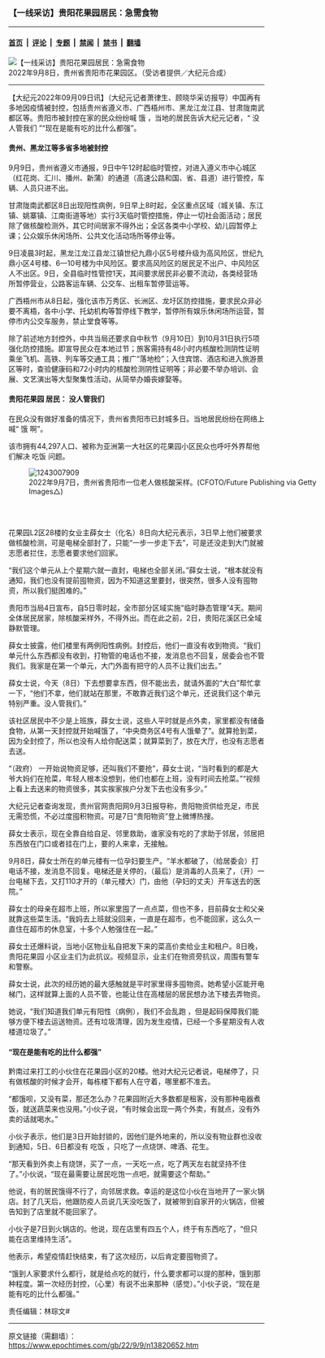 ### 【一线采访】贵阳花果园居民：急需食物

---

#### [首页](../../../..?n13820652) &nbsp;|&nbsp; [评论](../../../../../epoch-comment?n13820652) &nbsp;|&nbsp; [专题](../../../../../epoch-special?n13820652) &nbsp;|&nbsp; [禁闻](../../../../../epoch-news?n13820652) &nbsp;|&nbsp; [禁书](../../../../../books?n13820652) &nbsp;|&nbsp; [翻墙](https://github.com/gfw-breaker/nogfw/blob/master/README.md?n13820652)


<div><img alt="【一线采访】贵阳花果园居民：急需食物" class="attachment-djy_600_400 size-djy_600_400 wp-post-image" src="https://i.epochtimes.com/assets/uploads/2022/09/id13820891-guiyang-600x400.jpg"/>
<div class="caption">
 2022年9月8日，贵州省贵阳市花果园区。（受访者提供／大纪元合成）
</div></div><hr/><div class="post_content" id="artbody" itemprop="articleBody">
 <!-- article content begin -->
 <p>
  【大纪元2022年09月09日讯】（大纪元记者萧律生、顾晓华采访报导）中国再有多地因疫情被封控，包括贵州省遵义市、广西梧州市、黑龙江龙江县、甘肃陇南武都区等。贵阳市被封控在家的民众纷纷喊
  <ok href="https://www.epochtimes.com/gb/tag/%E9%A5%BF.html">
   饿
  </ok>
  ，当地的居民告诉大纪元记者，“
  <ok href="https://www.epochtimes.com/gb/tag/%E6%B2%A1%E4%BA%BA%E7%AE%A1%E6%88%91%E4%BB%AC.html">
   没人管我们
  </ok>
  ”“现在是能有吃的比什么都强”。
 </p>
 <h4>
  贵州、黑龙江等多省多地被封控
 </h4>
 <p>
  9月9日，贵州省遵义市通报，9日中午12时起临时管控，对进入遵义市中心城区（红花岗、汇川、播州、新蒲）的通道（高速公路和国、省、县道）进行管控，车辆、人员只进不出。
 </p>
 <p>
  甘肃陇南武都区8日出现阳性病例，9日早上8时起，全区重点区域（城关镇、东江镇、姚寨镇、江南街道等地）实行3天临时管控措施，停止一切社会面活动；居民除了做核酸检测外，其它时间居家不得外出；全区各类中小学校、幼儿园暂停上课；公众娱乐休闲场所、公共文化活动场所等停业等。
 </p>
 <p>
  9日凌晨3时起，黑龙江龙江县龙江镇世纪九鼎小区5号楼升级为高风险区，世纪九鼎小区4号楼、6—10号楼为中风险区。要求高风险区的居民足不出户、中风险区人不出区。9日，全县临时性管控1天，其间要求居民非必要不流动，各类经营场所暂停营业，公路客运车辆、公交车、出租车暂停营运等。
 </p>
 <p>
  广西梧州市从8日起，强化该市万秀区、长洲区、龙圩区防控措施，要求民众非必要不离梧，各中小学、托幼机构等暂停线下教学，暂停所有娱乐休闲场所运营，暂停市内公交车服务，禁止堂食等等。
 </p>
 <p>
  除了前述地方封控外，中共当局还要求自中秋节（9月10日）到10月31日执行5项强化防控措施。即宣导民众在本地过节；旅客需持有48小时内核酸检测阴性证明乘坐飞机、高铁、列车等交通工具；推广“落地检”；入住宾馆、酒店和进入旅游景区等时，查验健康码和72小时内的核酸检测阴性证明等；非必要不举办培训、会展、文艺演出等大型聚集性活动，从简举办婚丧嫁娶等。
 </p>
 <h4>
  <ok href="https://www.epochtimes.com/gb/tag/%E8%B4%B5%E9%98%B3%E8%8A%B1%E6%9E%9C%E5%9B%AD.html">
   贵阳花果园
  </ok>
  居民：
  <ok href="https://www.epochtimes.com/gb/tag/%E6%B2%A1%E4%BA%BA%E7%AE%A1%E6%88%91%E4%BB%AC.html">
   没人管我们
  </ok>
 </h4>
 <p>
  在民众没有做好准备的情况下，贵州省贵阳市已封城多日。当地居民纷纷在网络上喊“
  <ok href="https://www.epochtimes.com/gb/tag/%E9%A5%BF.html">
   饿
  </ok>
  啊”。
 </p>
 <p>
  该市拥有44,297人口、被称为亚洲第一大社区的花果园小区民众也呼吁外界帮他们解决
  <ok href="https://www.epochtimes.com/gb/tag/%E5%90%83%E9%A5%AD.html">
   吃饭
  </ok>
  问题。
 </p>
 <figure aria-describedby="caption-attachment-13820907" class="wp-caption aligncenter" id="attachment_13820907" style="width: 600px">
  <ok href="https://i.epochtimes.com/assets/uploads/2022/09/id13820907-2209080516102816.jpg" target="_blank">
   <img alt="1243007909" class="size-large wp-image-13820907" src="https://i.epochtimes.com/assets/uploads/2022/09/id13820907-2209080516102816-600x400.jpg" title="1243007909"/>
  </ok>
  <br/><figcaption class="wp-caption-text" id="caption-attachment-13820907">
   2022年9月7日，贵州省贵阳市一位老人做核酸采样。(CFOTO/Future Publishing via Getty Images△)
  </figcaption><br/>
 </figure><br/>
 <p>
  花果园L2区28楼的女业主薛女士（化名）8日向大纪元表示，3日早上他们被要求做核酸检测，可是电梯全部封了，只能“一步一步走下去”，可是还没走到大门就被志愿者拦住，志愿者要求他们回家。
 </p>
 <p>
  “我们这个单元从上个星期六就一直封，电梯也全部关闭。”薛女士说，“根本就没有通知，我们也没有提前囤物资，因为不知道这里要封，很突然，很多人没有囤物资，所以我们挺困难的。”
 </p>
 <p>
  贵阳市当局4日宣布，自5日零时起，全市部分区域实施“临时静态管理”4天。期间全体居民居家，除核酸采样外，不得外出。而在此之前，2日，贵阳花溪区已全域静默管理。
 </p>
 <p>
  薛女士披露，他们楼里有两例阳性病例。封控后，他们一直没有收到物资。“我们单元什么东西都没有收到，打物管的电话也不接，发消息也不回复，居委会也不管我们。我家是在第一个单元，大门外面有把守的人员不让我们出去。”
 </p>
 <p>
  薛女士说，今天（8日）下去想要拿东西，但不能出去，就请外面的“大白”帮忙拿一下，“他们不拿，他们就站在那里，不敢靠近我们这个单元，还说我们这个单元特别严重。没人管我们。”
 </p>
 <p>
  该社区居民中不少是上班族，薛女士说，这些人平时就是点外卖，家里都没有储备食物，从第一天封控就开始喊饿了，“中央商务区4号有人饿晕了”。就算抢到菜，因为全封控了，所以也没有人给你配送菜；就算菜到了，放在大厅，也没有志愿者去送。
 </p>
 <p>
  “（政府） 一开始说物资足够，还叫我们不要抢”，薛女士说，“当时看到的都是大爷大妈们在抢菜，年轻人根本没想到，他们也都在上班，没有时间去抢菜。”“视频上看上去送来的物资很多，其实挨家挨户分发下去也没有多少。”
 </p>
 <p>
  大纪元记者查询发现，贵州官网贵阳网9月3日报导称，贵阳物资供给充足，市民无需恐慌，不必过度囤积物资。可是7日“贵阳物资”登上微博热搜。
 </p>
 <p>
  薛女士表示，现在全靠自给自足、邻里救助，谁家没有吃的了求助于邻居，邻居把东西放在门口或者挂在门上，要的人来拿，无接触。
 </p>
 <p>
  9月8日，薛女士所在的单元楼有一位孕妇要生产。“羊水都破了，（给居委会）打电话不接，发消息不回复。电梯还是关停的，（最后）是消毒的人员来了，（开）一台电梯下去，又打110才开的（单元楼大）门，由他（孕妇的丈夫）开车送去的医院。”
 </p>
 <p>
  薛女士的母亲在超市上班，所以家里囤了一点点菜，但也不多，目前薛女士和父亲就靠这些菜生活。“我妈去上班就没回来，一直是在超市，也不能回家，这么久一直住在超市的休息室，十多个人勉强住在一起。”
 </p>
 <p>
  薛女士还爆料说，当地小区物业私自把发下来的菜高价卖给业主和租户。8日晚，
  <ok href="https://www.epochtimes.com/gb/tag/%E8%B4%B5%E9%98%B3%E8%8A%B1%E6%9E%9C%E5%9B%AD.html">
   贵阳花果园
  </ok>
  小区业主们为此抗议。视频显示，业主们在物资旁抗议，周围有警车和警察。
 </p>
 <p style="text-align: center;">
 </p>
 <p>
  薛女士说，此次的经历她的最大感触就是平时家里得多囤物资。她希望小区能开电梯门，这样就算上面的人员不管，也能让住在高楼层的居民想办法下楼去弄物资。
 </p>
 <p>
  她说，“我们知道我们单元有阳性（病例），我们不会乱跑 ，但是起码保障我们能够方便下楼去运送物资。还有垃圾清理，因为发生疫情，已经一个多星期没有人收楼道垃圾了。”
 </p>
 <h4>
  “现在是能有吃的比什么都强”
 </h4>
 <p>
  黔南过来打工的小伙住在花果园小区的20楼。他对大纪元记者说，电梯停了，只有做核酸的时候才会开，每栋楼下都有人在守着，哪里都不准去。
 </p>
 <p>
  “都饿呗，又没有菜，那还怎么办？花果园附近大多数都是租客，没有那种电器煮饭，就送蔬菜来也没用。”小伙子说，“有时候会出现一两个外卖，有就点，没有外卖的话就喝水。”
 </p>
 <p>
  小伙子表示，他们是3日开始封锁的，因他们是外地来的，所以没有物业群也没收到通知，5日、6日都没有
  <ok href="https://www.epochtimes.com/gb/tag/%E5%90%83%E9%A5%AD.html">
   吃饭
  </ok>
  ，只吃了一点烧饼、啤酒、花生。
 </p>
 <p>
  “那天看到外卖上有烧饼，买了一点，一天吃一点，吃了两天左右就坚持不住了。”小伙说，“现在最需要让居民吃饱一点吧，就需要这个帮助。”
 </p>
 <p>
  他说，有的居民饿得不行了，向邻居求救。幸运的是这位小伙在当地开了一家火锅店。封了几天后，他跟防疫人员说几天没吃饭了，就被带到自家开的火锅店，但被告知到了店里就不能回家了。
 </p>
 <p>
  小伙子是7日到火锅店的。他说，现在店里有四五个人，终于有东西吃了，“但只能在店里维持生活”。
 </p>
 <p>
  他表示，希望疫情赶快结束，有了这次经历，以后肯定要囤物资了。
 </p>
 <p>
  “饿到人家要求什么都行，就是给点吃的就行，什么要求都可以提的那种，饿到那种程度。第一次经历封控，（心里）有说不出来那种（感觉）。”小伙子说，“现在是能有吃的比什么都强。”
 </p>
 <p>
  责任编辑：林琮文#
 </p>
 <!-- article content end -->
 <div id="below_article_ad">
 </div>
</div>


---

原文链接（需翻墙）：https://www.epochtimes.com/gb/22/9/9/n13820652.htm